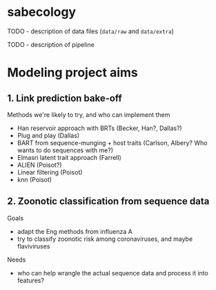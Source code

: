 # sabecology

TODO - description of data files (`data/raw` and `data/extra`)

TODO - description of pipeline

# Modeling project aims

## 1. Link prediction bake-off

Methods we're likely to try, and who can implement them
- Han reservoir approach with BRTs (Becker, Han?, Dallas?)
- Plug and play (Dallas)
- BART from sequence-munging + host traits (Carlson, Albery? Who wants to do sequences with me?)
- Elmasri latent trait approach (Farrell)
- ALIEN (Poisot?)
- Linear filtering (Poisot)
- knn (Poisot)

## 2. Zoonotic classification from sequence data

Goals
- adapt the Eng methods from influenza A
- try to classify zoonotic risk among coronaviruses, and maybe flaviviruses

Needs
- who can help wrangle the actual sequence data and process it into features?

